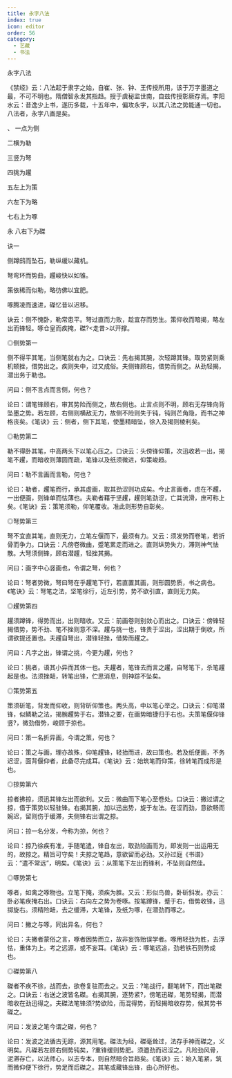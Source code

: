 ```yaml
---
title: 永字八法
index: true
icon: editor
order: 56
category:
  - 艺藏
  - 书法
---
```


永字八法  

《禁经》云：八法起于隶字之始，自崔、张、钟、王传授所用，该于万字墨道之最，不可不明也。隋僧智永发其指趋。授于虞秘监世南，自兹传授彰厥存焉。李阳水云：昔逸少上书，遂历多载，十五年中，偏攻永字，以其八法之势能通一切也。八法者，永字八画是矣。  

、 一点为侧  

二横为勒  

三竖为弩  

四挑为趯  

五左上为策  

六左下为略  

七右上为啄  

永  八右下为磔  

诀一  

侧蹲鸱而坠石，勒纵缓以藏机。  

弩弯环而势曲，趯峻快以如锥。  

策依稀而似勒，略彷佛以宜肥。  

啄腾凌而速进，磔忆昔以迟移。  

诀云：侧不愧卧，勒常患平。弩过直而力败，趁宜存而势生。策仰收而暗揭，略左出而锋轻。啄仓皇而疾掩，磔?<走昔>以开撑。  

◎侧势第一  

侧不得平其笔，当侧笔就右为之。口诀云：先右揭其腕，次轻蹲其锋。取势紧则乘机顿挫，借势出之。疾则失中，过又成俗。夫侧锋顾右，借势而侧之。从劲轻揭，潜出务于勒也。  

问曰：侧不言点而言侧，何也？  

论曰：谓笔锋顾右，审其势险而侧之，故右侧也。止言点则不明，顾右无存锋向背坠墨之势。若左顾，右侧则横敌无力，故侧不险则失于钝，钝则芒角隐，而书之神格丧矣。《笔诀》云：侧者，侧下其笔，使墨精暗坠，徐入及揭则棱利矣。  

◎勒势第二  

勒不得卧其笔，中高两头下以笔心压之。口诀云：头傍锋仰策，次迅收若一出，揭笔不趯，而暗收则薄圆而疏，笔锋以及纸须微进，仰策峻趋。  

问曰：勒不言画而言勒，何也？  

论曰：勒者，趯笔而行，承其虚画，取其劲涩则功成矣。今止言画者，虑在不趯，一出便画，则锋单而怯薄也。夫勒者藉于坚趯，趯则笔劲涩，亡其流滑，庶可称上矣。《笔诀》云：策笔须勒，仰笔覆收。准此则形势自彰矣。  

◎弩势第三  

弩不宜直其笔，直则无力，立笔左偃而下，最须有力。又云：须发势而卷笔，若折骨而争力。口诀云：凡傍卷微曲，蹙笔累走而进之。直则纵势失力，滞则神气怯散。大弩须侧锋，顾右潜趯，轻挫其揭。  

问曰：画字中心竖画也，令谓之弩，何也？  

论曰：弩者势微，弩曰弩在乎趯笔下行，若直置其画，则形圆势质，书之病也。《笔诀》云：弩笔之法，坚笔徐行，近左引势，势不欲引直，直则无力矣。  

◎趯势第四  

趯须蹲锋，得势而出，出则暗收。又云：前画卷则别敛心而出之。口诀云：傍锋轻揭借势，势不劲、笔不挫则意不深。趯与挑一也，锋贵于涩出，涩出期于倒收，所谓欲提还置也。夫趯自弩出，潜锋轻挫，借势而趯之。  

问曰：凡字之出，锋谓之挑，今更为趯，何也？  

论曰：挑者，语其小异而其体一也。夫趯者，笔锋去而言之趯，自弩笔下，杀笔趯起是也。法须挫衄，转笔出锋，伫思消息，则神踪不坠矣。  

◎策势第五  

策须斫笔，背发而仰收，则背斫仰策也。两头高，中以笔心举之。口诀云：仰笔潜锋，似鳞勒之法，揭腕趯势于右。潜锋之要，在画势暗捷归于右也。夫策笔偃仰锋竖?，微劲借势，峻顾于掠也。  

问曰：策一名折异画，今谓之策，何也？  

论曰：策之与画，理亦故殊，仰笔趯锋，轻抬而进，故曰策也。若及纸便画，不务迟涩，面背偃仰者，此备尽完成耳。《笔诀》云：始筑笔而仰策，徐转笔而成形是也。  

◎掠势第六  

掠者拂掠，须迅其锋左出而欲利。又云：微曲而下笔心至卷处。口诀云：撇过谓之掠，借于策势以轻驻锋。右揭其腕，加以迅出势，旋于左法。在涩而劲，意欲畅而婉迟，留则伤于缓滞，夫侧锋右出谓之掠。  

问曰：掠一名分发，今称为掠，何也？  

论曰：掠乃徐疾有准，手随笔遣，锋自左出，取劲险画而为，即发则一出运用无的，故掠之。精旨可守矣！夫掠之笔趋，意欲留而必劲。又孙过庭《书谱》云：“遣不常远”，明矣。《笔诀》云：从策笔下左出而锋利，不坠则自然佳。  

◎啄势第七  

啄者，如禽之啄物也。立笔下掩，须疾为胜。又云：形似鸟兽，卧斫斜发。亦云：卧必笔疾掩右出。口诀云：右向左之势为卷啄。按笔蹲锋，蹙于右，借势收锋，迅掷旋右。须精险衄，去之缓滞，大笔锋，及纸为啄，在潜劲而啄之。  

问曰：撇之与啄，同出异名，何也？  

论曰：夫撇者蒙俗之言，啄者因势而立，故非妄饰贻误学者。啄用轻劲为胜，去浮怯，重体为上。考之远源，或不妄耳。《笔诀》云：啄笔远追，劲若铁石则势成也。  

◎磔势第八  

磔者不疾不徐，战而去，欲卷复驻而去之。又云：?笔战行，翻笔转下，而出笔磔之。口诀云：右送之波皆名磔。右揭其腕，逐势紧?，傍笔迅磔，笔势轻揭，而潜暗收在劲迅得之。夫磔法笔锋须?势欲险，而混得势，而轻揭暗收存势，候其势书磔之。  

问曰：发波之笔今谓之磔，何也？  

论曰：发波之法循古无踪，源其用笔。磔法为经，磔毫耸过，法存手神而磔之，义明矣。凡磔若左顾右侧势钝矣，?重锋缓则势肥。须遒劲而迟涩之。凡险劲风骨，泥滞存亡，以法师心，以志专本，则自然暗合旨趋矣。《笔诀》云：始入笔紧，筑而微仰便下徐行，势足而后磔之。其笔或藏锋出锋，由心所好也。  
